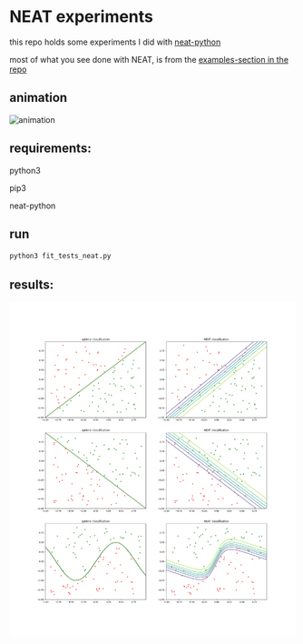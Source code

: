 # NEAT experiments
this repo holds some experiments I did with [neat-python](https://pypi.org/project/neat-python/)

most of what you see done with NEAT, is from the [examples-section in the repo](https://github.com/CodeReclaimers/neat-python/tree/master/examples)


## animation
![animation](animation.gif)


## requirements:
python3

pip3 

neat-python

## run
```bash
python3 fit_tests_neat.py
```

## results:
![result](result.png)
